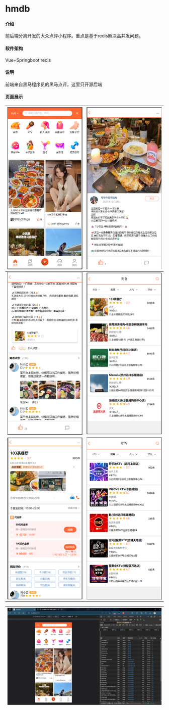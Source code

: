 # hmdb

#### 介绍
前后端分离开发的大众点评小程序。重点是基于redis解决高并发问题。

#### 软件架构
Vue+Springboot redis

#### 说明

前端来自黑马程序员的黑马点评，这里只开源后端

#### 页面展示
| ![输入图片说明](src/main/resources/%E5%B1%8F%E5%B9%95%E6%88%AA%E5%9B%BE%202023-01-17%20232820.png)  | ![输入图片说明](src/main/resources/%E5%B1%8F%E5%B9%95%E6%88%AA%E5%9B%BE%202023-01-17%20232927.png)  |
|---|---|
| ![输入图片说明](src/main/resources/%E5%B1%8F%E5%B9%95%E6%88%AA%E5%9B%BE%202023-01-17%20232950.png)  |  ![输入图片说明](src/main/resources/%E5%B1%8F%E5%B9%95%E6%88%AA%E5%9B%BE%202023-01-17%20233011.png) |
| ![输入图片说明](src/main/resources/%E5%B1%8F%E5%B9%95%E6%88%AA%E5%9B%BE%202023-01-17%20233258.png)  | ![输入图片说明](src/main/resources/%E5%B1%8F%E5%B9%95%E6%88%AA%E5%9B%BE%202023-01-17%20233354.png)  |

| ![输入图片说明](src/main/resources/%E5%B1%8F%E5%B9%95%E6%88%AA%E5%9B%BE%202023-01-17%20221906.png) |
|--|

